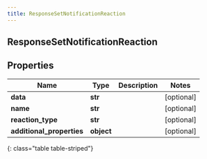 ```yaml
---
title: ResponseSetNotificationReaction
---
```

## ResponseSetNotificationReaction

## Properties

|Name | Type | Description | Notes|
|------------ | ------------- | ------------- | -------------|
| **data** | **str** |  | [optional] |
| **name** | **str** |  | [optional] |
| **reaction_type** | **str** |  | [optional] |
| **additional_properties** | **object** |  | [optional] |
{: class="table table-striped"}


